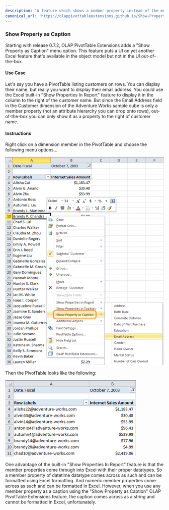 ```yaml
---
description: "A feature which shows a member property instead of the member name in an OLAP PivotTable"
canonical_url: 'https://olappivottableextensions.github.io/Show-Property-As-Caption'
---
```

### Show Property as Caption


Starting with release 0.7.2, OLAP PivotTable Extensions adds a "Show Property as Caption" menu option. This feature puts a UI on yet another Excel feature that's available in the object model but not in the UI out-of-the-box.

#### Use Case
Let's say you have a PivotTable listing customers on rows. You can display their name, but really you want to display their email address. You could use the Excel built-in "Show Properties In Report" feature to display it in the column to the right of the customer name. But since the Email Address field in the Customer dimension of the Adventure Works sample cube is only a member property (not an attribute hierarchy you can drop onto rows), out-of-the-box you can only show it as a property to the right of customer name.

#### Instructions
Right click on a dimension member in the PivotTable and choose the following menu options...

![](Show%20Property%20As%20Caption_ShowPropertyAsCaption.png)

Then the PivotTable looks like the following:

![](Show%20Property%20As%20Caption_ShowPropertyAsCaption2.png)

One advantage of the built-in "Show Properties In Report" feature is that the member properties come through into Excel with their proper datatypes. So a member property of datetime datatype comes across as such and can be formatted using Excel formatting. And numeric member properties come across as such and can be formatted in Excel. However, when you use any member property as a caption using the "Show Property as Caption" OLAP PivotTable Extensions feature, the caption comes across as a string and cannot be formatted in Excel, unfortunately.